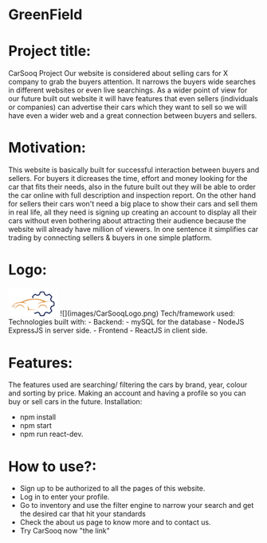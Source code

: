# GreenField

# Project title:
CarSooq Project
Our website is considered about selling cars for X company to grab the buyers attention.
It narrows the buyers wide searches in different websites or even live searchings.
As a wider point of view for our future built out website it will have features that even sellers (individuals or companies) can advertise their cars which they want to sell so we will have even a wider web and a great connection between buyers and sellers.

# Motivation:
This website is basically built for successful interaction between buyers and sellers.
For buyers it dicreases the time, effort and money looking for the car that fits their needs, also in the future built out they will be able to order the car online with full description and inspection report.
On the other hand for sellers their cars won't need a big place to show their cars and sell them in real life, all they need is signing up creating an account to display all their cars without even bothering about attracting their audience because the website will already have million of viewers.
In one sentence it simplifies car trading by connecting sellers & buyers in one simple platform.

# Logo:
<img src= "images/CarSooqLogo.png" width = "100">
![](images/CarSooqLogo.png)
Tech/framework used:
  Technologies built with:
  - Backend:
    - mySQL for the database
    - NodeJS ExpressJS in server side.
  - Frontend
    - ReactJS in client side.

# Features:
The features used are searching/ filtering the cars by brand, year, colour and sorting by price. Making an account and having a profile so you can buy or sell cars in the future.
Installation:
- npm install
- npm start
- npm run react-dev.

# How to use?:
- Sign up to be authorized to all the pages of this website.
- Log in to enter your profile.
- Go to inventory and use the filter engine to narrow your search and get the desired car that hit your standards
- Check the about us page to know more and to contact us.
- Try CarSooq now "the link"

